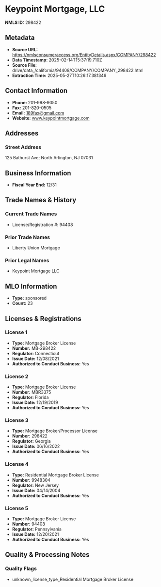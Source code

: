 # Keypoint Mortgage, LLC

**NMLS ID:** 298422

## Metadata
- **Source URL:** https://nmlsconsumeraccess.org/EntityDetails.aspx/COMPANY/298422
- **Data Timestamp:** 2025-02-14T15:37:19.710Z
- **Source File:** drive/data_/california/94408/COMPANY/COMPANY_298422.html
- **Extraction Time:** 2025-05-27T10:26:17.381346

## Contact Information
- **Phone:** 201-998-9050
- **Fax:** 201-820-0505
- **Email:** 189fax@gmail.com
- **Website:** www.keypointmortgage.com

## Addresses
### Street Address
125 Bathurst Ave; North Arlington, NJ 07031

## Business Information
- **Fiscal Year End:** 12/31

## Trade Names & History
### Current Trade Names
- License/Registration #: 94408

### Prior Trade Names
- Liberty Union Mortgage

### Prior Legal Names
- Keypoint Mortgage LLC

## MLO Information
- **Type:** sponsored
- **Count:** 23

## Licenses & Registrations

### License 1
- **Type:** Mortgage Broker License
- **Number:** MB-298422
- **Regulator:** Connecticut
- **Issue Date:** 12/08/2021
- **Authorized to Conduct Business:** Yes

### License 2
- **Type:** Mortgage Broker License
- **Number:** MBR3375
- **Regulator:** Florida
- **Issue Date:** 12/19/2019
- **Authorized to Conduct Business:** Yes

### License 3
- **Type:** Mortgage Broker/Processor License
- **Number:** 298422
- **Regulator:** Georgia
- **Issue Date:** 06/16/2022
- **Authorized to Conduct Business:** Yes

### License 4
- **Type:** Residential Mortgage Broker License
- **Number:** 9948304
- **Regulator:** New Jersey
- **Issue Date:** 04/14/2004
- **Authorized to Conduct Business:** Yes

### License 5
- **Type:** Mortgage Broker License
- **Number:** 94408
- **Regulator:** Pennsylvania
- **Issue Date:** 12/20/2021
- **Authorized to Conduct Business:** Yes

## Quality & Processing Notes
### Quality Flags
- unknown_license_type_Residential Mortgage Broker License
